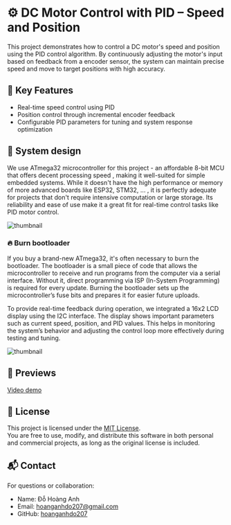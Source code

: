 # ⚙️ DC Motor Control with PID – Speed and Position
This project demonstrates how to control a DC motor's speed and position using the PID control algorithm. By continuously adjusting the motor's input based on feedback from a encoder sensor, the system can maintain precise speed and move to target positions with high accuracy.

## 🔧 Key Features
  - Real-time speed control using PID
  - Position control through incremental encoder feedback
  - Configurable PID parameters for tuning and system response optimization
## 🧠 System design
We use ATmega32 microcontroller for this project - an affordable 8-bit MCU that offers decent processing speed , making it well-suited for simple embedded systems. While it doesn't have the high performance or memory of more advanced boards like ESP32, STM32, ... , it is perfectly adequate for projects that don't require intensive computation or large storage. Its reliability and ease of use make it a great fit for real-time control tasks like PID motor control.

![thumbnail]() 

### 🔥 Burn bootloader 
If you buy a brand-new ATmega32, it's often necessary to burn the bootloader. The bootloader is a small piece of code that allows the microcontroller to receive and run programs from the computer via a serial interface. Without it, direct programming via ISP (In-System Programming) is required for every update. Burning the bootloader sets up the microcontroller’s fuse bits and prepares it for easier future uploads.

To provide real-time feedback during operation, we integrated a 16x2 LCD display using the I2C interface. The display shows important parameters such as current speed, position, and PID values. This helps in monitoring the system’s behavior and adjusting the control loop more effectively during testing and tuning.

![thumbnail]() 

## 📸 Previews
[Video demo](https://drive.google.com/file/d/13h31Oaqvu5-RNBlb9Kudcmn5dsyJSfwP/view?usp=sharing) 

## 📄 License
This project is licensed under the [MIT License](LICENSE).  
You are free to use, modify, and distribute this software in both personal and commercial projects, as long as the original license is included.

## 📬 Contact
For questions or collaboration:
  - Name: Đỗ Hoàng Anh
  - Email: hoanganhdo207@gmail.com
  - GitHub: [hoanganhdo207](https://github.com/hoanganhdo207)




